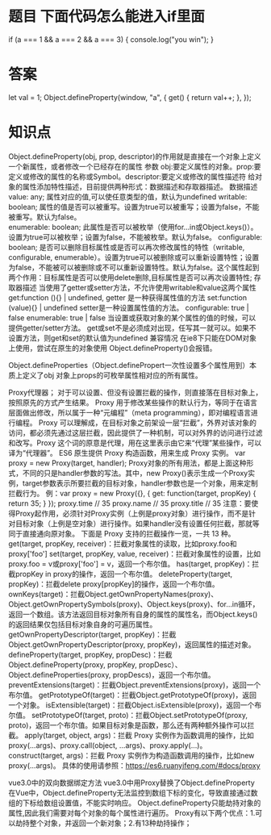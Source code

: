 # 题目 下面代码怎么能进入if里面
if (a === 1 && a === 2 && a === 3) {
  console.log("you win");
}
# 答案
let val = 1;
Object.defineProperty(window, "a", {
  get() {
    return val++;
  },
});
# 知识点
Object.defineProperty(obj, prop, descriptor)的作用就是直接在一个对象上定义一个新属性，或者修改一个已经存在的属性
参数 obj:要定义属性的对象。prop:要定义或修改的属性的名称或Symbol。descriptor:要定义或修改的属性描述符
给对象的属性添加特性描述，目前提供两种形式：数据描述和存取器描述。
  数据描述
    value: any; 属性对应的值,可以使任意类型的值，默认为undefined
    writable: boolean; 属性的值是否可以被重写。设置为true可以被重写；设置为false，不能被重写。默认为false。   
    enumerable: boolean; 此属性是否可以被枚举（使用for...in或Object.keys()）。设置为true可以被枚举；设置为false，不能被枚举。默认为false。
    configurable: boolean; 是否可以删除目标属性或是否可以再次修改属性的特性（writable, configurable, enumerable）。设置为true可以被删除或可以重新设置特性；设置为false，不能被可以被删除或不可以重新设置特性。默认为false。这个属性起到两个作用：目标属性是否可以使用delete删除,目标属性是否可以再次设置特性;
  存取器描述 当使用了getter或setter方法，不允许使用writable和value这两个属性
    get:function (){} | undefined, getter 是一种获得属性值的方法
    set:function (value){} | undefined setter是一种设置属性值的方法。
    configurable: true | false
    enumerable: true | false
    当设置或获取对象的某个属性的值的时候，可以提供getter/setter方法。
    get或set不是必须成对出现，任写其一就可以。如果不设置方法，则get和set的默认值为undefined
兼容情况
  在ie8下只能在DOM对象上使用，尝试在原生的对象使用 Object.defineProperty()会报错。

Object.defineProperties（Object.definePropert一次性设置多个属性用到）本质上定义了obj 对象上props的可枚举属性相对应的所有属性。

Proxy代理器； 对于可以设置、但没有设置拦截的操作，则直接落在目标对象上，按照原先的方式产生结果。
  Proxy 用于修改某些操作的默认行为，等同于在语言层面做出修改，所以属于一种“元编程”（meta programming），即对编程语言进行编程。
  Proxy 可以理解成，在目标对象之前架设一层“拦截”，外界对该对象的访问，都必须先通过这层拦截，因此提供了一种机制，可以对外界的访问进行过滤和改写。Proxy 这个词的原意是代理，用在这里表示由它来“代理”某些操作，可以译为“代理器”。
  ES6 原生提供 Proxy 构造函数，用来生成 Proxy 实例。
  var proxy = new Proxy(target, handler);
  Proxy对象的所有用法，都是上面这种形式，不同的只是handler参数的写法。其中，new Proxy()表示生成一个Proxy实例，target参数表示所要拦截的目标对象，handler参数也是一个对象，用来定制拦截行为。
  例：var proxy = new Proxy({}, {
      get: function(target, propKey) {
        return 35;
      }
    });
    proxy.time // 35
    proxy.name // 35
    proxy.title // 35
  注意：要使得Proxy起作用，必须针对Proxy实例（上例是proxy对象）进行操作，而不是针对目标对象（上例是空对象）进行操作。如果handler没有设置任何拦截，那就等同于直接通向原对象。
  下面是 Proxy 支持的拦截操作一览，一共 13 种。
    get(target, propKey, receiver)：拦截对象属性的读取，比如proxy.foo和proxy['foo']
    set(target, propKey, value, receiver)：拦截对象属性的设置，比如proxy.foo = v或proxy['foo'] = v，返回一个布尔值。
    has(target, propKey)：拦截propKey in proxy的操作，返回一个布尔值。
    deleteProperty(target, propKey)：拦截delete proxy[propKey]的操作，返回一个布尔值。
    ownKeys(target)：拦截Object.getOwnPropertyNames(proxy)、Object.getOwnPropertySymbols(proxy)、Object.keys(proxy)、for...in循环，返回一个数组。该方法返回目标对象所有自身的属性的属性名，而Object.keys()的返回结果仅包括目标对象自身的可遍历属性。
    getOwnPropertyDescriptor(target, propKey)：拦截Object.getOwnPropertyDescriptor(proxy, propKey)，返回属性的描述对象。
    defineProperty(target, propKey, propDesc)：拦截Object.defineProperty(proxy, propKey, propDesc）、Object.defineProperties(proxy, propDescs)，返回一个布尔值。
    preventExtensions(target)：拦截Object.preventExtensions(proxy)，返回一个布尔值。
    getPrototypeOf(target)：拦截Object.getPrototypeOf(proxy)，返回一个对象。
    isExtensible(target)：拦截Object.isExtensible(proxy)，返回一个布尔值。
    setPrototypeOf(target, proto)：拦截Object.setPrototypeOf(proxy, proto)，返回一个布尔值。如果目标对象是函数，那么还有两种额外操作可以拦截。
    apply(target, object, args)：拦截 Proxy 实例作为函数调用的操作，比如proxy(...args)、proxy.call(object, ...args)、proxy.apply(...)。
    construct(target, args)：拦截 Proxy 实例作为构造函数调用的操作，比如new proxy(...args)。
    具体的使用请参照：https://es6.ruanyifeng.com/#docs/proxy

vue3.0中的双向数据绑定方法
  vue3.0中用Proxy替换了Object.defineProperty
    在Vue中，Object.defineProperty无法监控到数组下标的变化，导致直接通过数组的下标给数组设置值，不能实时响应。
    Object.defineProperty只能劫持对象的属性,因此我们需要对每个对象的每个属性进行遍历。
    Proxy有以下两个优点：1.可以劫持整个对象，并返回一个新对象；2.有13种劫持操作；
